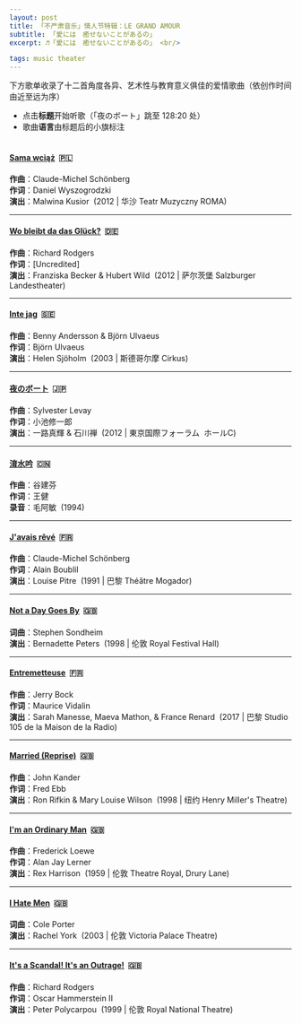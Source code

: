 ```yaml
---
layout: post
title: 「不严肃音乐」情人节特辑：LE GRAND AMOUR
subtitle: 「愛には　癒せないことがあるの」
excerpt: ♬「愛には　癒せないことがあるの」 <br/>

tags: music theater
---
```


下方歌单收录了十二首角度各异、艺术性与教育意义俱佳的爱情歌曲（依创作时间由近至远为序）
- 点击**标题**开始听歌（「夜のボート」跳至 128:20 处） 
- 歌曲**语言**由标题后的小旗标注 <br/><br/>


#### [Sama wciąż](https://www.youtube.com/watch?v=KmK9AypREQ8) &nbsp;🇵🇱
**作曲**：Claude-Michel Schönberg <br/>
**作词**：Daniel Wyszogrodzki <br/>
**演出**：Malwina Kusior  &nbsp;(2012 | 华沙 Teatr Muzyczny ROMA)

----

#### [Wo bleibt da das Glück?](https://www.youtube.com/watch?v=soPnCfm0ZxU) &nbsp;🇩🇪
**作曲**：Richard Rodgers <br/>
**作词**：[Uncredited] <br/>
**演出**：Franziska Becker & Hubert Wild &nbsp;(2012 | 萨尔茨堡 Salzburger Landestheater)

----

#### [Inte jag](https://www.youtube.com/watch?v=SB_Ma9hXZnI) &nbsp;🇸🇪
**作曲**：Benny Andersson & Björn Ulvaeus <br/>
**作词**：Björn Ulvaeus <br/>
**演出**：Helen Sjöholm  &nbsp;(2003 | 斯德哥尔摩 Cirkus)

----

#### [夜のボート](https://www.bilibili.com/video/BV1C5411W7zf) &nbsp;🇯🇵
**作曲**：Sylvester Levay <br/>
**作词**：小池修一郎 <br/>
**演出**：一路真輝 & 石川禅 &nbsp;(2012 | 東京国際フォーラム&nbsp; ホールC)

----

#### [淯水吟](https://www.youtube.com/watch?v=cwEIRqnveH8) &nbsp;🇨🇳
**作曲**：谷建芬 <br/>
**作词**：王健 <br/>
**录音**：毛阿敏 &nbsp;(1994)

----

#### [J'avais rêvé](https://www.youtube.com/watch?v=s6wmFeVAMZ8) &nbsp;🇫🇷
**作曲**：Claude-Michel Schönberg <br/>
**作词**：Alain Boublil <br/>
**演出**：Louise Pitre  &nbsp;(1991 | 巴黎 Théâtre Mogador)

----

#### [Not a Day Goes By](https://www.youtube.com/watch?v=5kMlQgyz834) &nbsp;🇬🇧 
**词曲**：Stephen Sondheim  <br/>
**演出**：Bernadette Peters &nbsp;(1998 | 伦敦 Royal Festival Hall)

----

#### [Entremetteuse](https://www.dailymotion.com/video/x587zq4) &nbsp;🇫🇷
**作曲**：Jerry Bock <br/>
**作词**：Maurice Vidalin <br/>
**演出**：Sarah Manesse, Maeva Mathon, & France Renard &nbsp;(2017 | 巴黎 Studio 105 de la Maison de la Radio)

----

#### [Married (Reprise)](https://www.youtube.com/watch?v=OuwgXL5zVcU) &nbsp;🇬🇧
**作曲**：John Kander <br/>
**作词**：Fred Ebb <br/>
**演出**：Ron Rifkin & Mary Louise Wilson &nbsp;(1998 | 纽约 Henry Miller's Theatre)

----

#### [I'm an Ordinary Man](https://www.youtube.com/watch?v=XDMxlNCuTmw) &nbsp;🇬🇧
**作曲**：Frederick Loewe <br/>
**作词**：Alan Jay Lerner <br/>
**演出**：Rex Harrison  &nbsp;(1959 | 伦敦 Theatre Royal, Drury Lane)

----

#### [I Hate Men](https://www.youtube.com/watch?v=jybjbtIQwf4) &nbsp;🇬🇧 
**词曲**：Cole Porter <br/>
**演出**：Rachel York  &nbsp;(2003 | 伦敦 Victoria Palace Theatre)

----

#### [It's a Scandal! It's an Outrage!](https://www.youtube.com/watch?v=fvSklyuOr10) &nbsp;🇬🇧 
**作曲**：Richard Rodgers <br/>
**作词**：Oscar Hammerstein II <br/>
**演出**：Peter Polycarpou &nbsp;(1999 | 伦敦 Royal National Theatre)

<br/>
